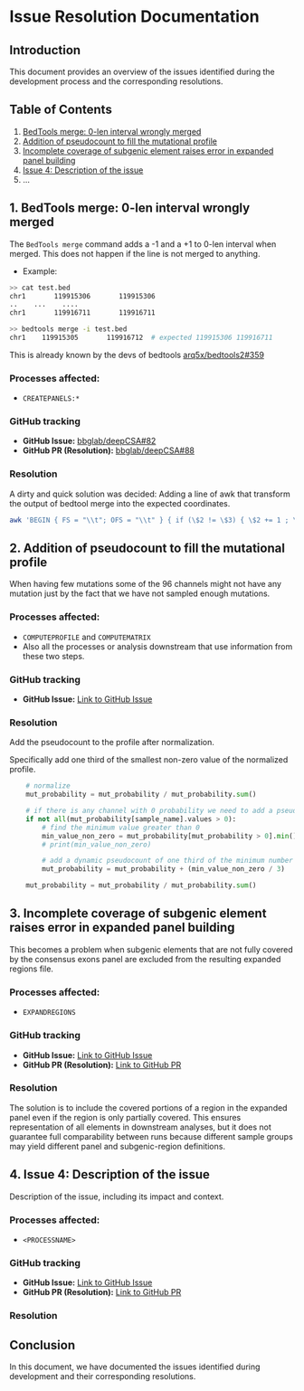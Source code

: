 # Issue Resolution Documentation

## Introduction

This document provides an overview of the issues identified during the development process and the corresponding resolutions.

## Table of Contents

1. [BedTools merge: 0-len interval wrongly merged](#issue-1)
2. [Addition of pseudocount to fill the mutational profile](#issue-2)
3. [Incomplete coverage of subgenic element raises error in expanded panel building](#issue-3)
4. [Issue 4: Description of the issue](#issue-4)
5. ...

## 1. BedTools merge: 0-len interval wrongly merged  <a name="issue-1"></a>

The `BedTools merge` command adds a -1 and a +1 to 0-len interval when merged. This does not happen if the line is not merged to anything.


- Example:
```sh
>> cat test.bed
chr1       119915306       119915306
..    ...    ....
chr1       119916711       119916711

>> bedtools merge -i test.bed
chr1    119915305       119916712  # expected 119915306 119916711
```

This is already known by the devs of bedtools [arq5x/bedtools2#359](https://github.com/arq5x/bedtools2/issues/359#issuecomment-2066711835)

### Processes affected:
- `CREATEPANELS:*`


### GitHub tracking
- **GitHub Issue:** [bbglab/deepCSA#82](https://github.com/bbglab/deepCSA/issues/82)
- **GitHub PR (Resolution):** [bbglab/deepCSA#88](https://github.com/bbglab/deepCSA/pull/88)

### Resolution <a name="resolution"></a>

A dirty and quick solution was decided: Adding a line of awk that transform the output of bedtool merge into the expected coordinates.

```sh
awk 'BEGIN { FS = "\\t"; OFS = "\\t" } { if (\$2 != \$3) { \$2 += 1 ; \$3 -= 1 } else { \$2 = \$2 ; \$3 = \$3 }; print }' > [filename].bed
```


## 2. Addition of pseudocount to fill the mutational profile <a name="issue-2"></a>

When having few mutations some of the 96 channels might not have any mutation just by the fact that we have not sampled enough mutations.

### Processes affected:
- `COMPUTEPROFILE` and `COMPUTEMATRIX`
- Also all the processes or analysis downstream that use information from these two steps.

### GitHub tracking

- **GitHub Issue:** [Link to GitHub Issue](https://github.com/bbglab/deepCSA/issues/100)


### Resolution <a name="resolution"></a>
Add the pseudocount to the profile after normalization.

Specifically add one third of the smallest non-zero value of the normalized profile.

```py
    # normalize
    mut_probability = mut_probability / mut_probability.sum()

    # if there is any channel with 0 probability we need to add a pseudocount
    if not all(mut_probability[sample_name].values > 0):
        # find the minimum value greater than 0
        min_value_non_zero = mut_probability[mut_probability > 0].min()
        # print(min_value_non_zero)

        # add a dynamic pseudocount of one third of the minimum number greater than 0
        mut_probability = mut_probability + (min_value_non_zero / 3)

    mut_probability = mut_probability / mut_probability.sum()
```



## 3. Incomplete coverage of subgenic element raises error in expanded panel building <a name="issue-3"></a>

This becomes a problem when subgenic elements that are not fully covered by the consensus exons panel are excluded from the resulting expanded regions file.

### Processes affected:
- `EXPANDREGIONS`


### GitHub tracking

- **GitHub Issue:** [Link to GitHub Issue](https://github.com/bbglab/deepCSA/issues/363)
- **GitHub PR (Resolution):** [Link to GitHub PR](https://github.com/bbglab/deepCSA/pull/373)

### Resolution <a name="resolution"></a>

The solution is to include the covered portions of a region in the expanded panel even if the region is only partially covered. This ensures representation of all elements in downstream analyses, but it does not guarantee full comparability between runs because different sample groups may yield different panel and subgenic-region definitions.


## 4. Issue 4: Description of the issue <a name="issue-4"></a>

Description of the issue, including its impact and context.

### Processes affected:
- `<PROCESSNAME>`


### GitHub tracking

- **GitHub Issue:** [Link to GitHub Issue](link_to_issue)
- **GitHub PR (Resolution):** [Link to GitHub PR](link_to_pr)

### Resolution <a name="resolution"></a>


## Conclusion

In this document, we have documented the issues identified during development and their corresponding resolutions.
